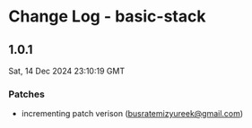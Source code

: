 # Change Log - basic-stack

<!-- This log was last generated on Sat, 14 Dec 2024 23:10:19 GMT and should not be manually modified. -->

<!-- Start content -->

## 1.0.1

Sat, 14 Dec 2024 23:10:19 GMT

### Patches

- incrementing patch verison (busratemizyureek@gmail.com)

